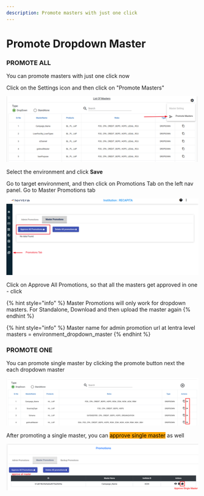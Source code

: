 ```yaml
---
description: Promote masters with just one click
---
```


# Promote Dropdown Master

### PROMOTE ALL

You can promote masters with just one click now

Click on the Settings icon and then click on "Promote Masters"

![](<../../.gitbook/assets/image (207).png>)

Select the environment and click **Save**

Go to target environment, and then click on Promotions Tab on the left nav panel. Go to Master Promotions tab

![](<../../.gitbook/assets/image (208).png>)

Click on Approve All Promotions, so that all the masters get approved in one - click

{% hint style="info" %}
Master Promotions will only work for dropdown masters. For Standalone, Download and then upload the master again
{% endhint %}



{% hint style="info" %}
Master name for admin promotion url at lentra level masters = environment\_dropdown\_master
{% endhint %}

### PROMOTE ONE

You can promote single master by clicking the promote button next the each dropdown master

![](<../../.gitbook/assets/image (260).png>)

After promoting a single master, you can <mark style="background-color:orange;">approve single master</mark> as well

![](<../../.gitbook/assets/image (271).png>)

